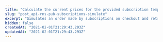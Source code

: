 ```yaml
---
title: "Calculate the current prices for the provided subscription template"
slug: "post_api-rns-pub-subscriptions-simulate"
excerpt: "Simulates an order made by subscriptions on checkout and retrieves the current price for items and shipping."
hidden: false
createdAt: "2021-02-01T21:29:43.293Z"
updatedAt: "2021-02-01T21:29:43.293Z"
---
```

